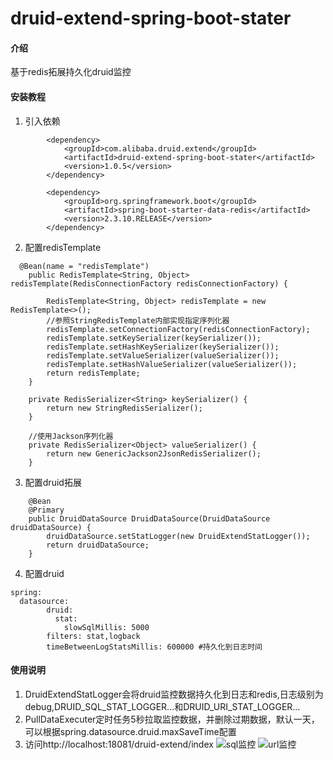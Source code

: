 # druid-extend-spring-boot-stater

#### 介绍
基于redis拓展持久化druid监控



#### 安装教程

1.  引入依赖

```
        <dependency>
            <groupId>com.alibaba.druid.extend</groupId>
            <artifactId>druid-extend-spring-boot-stater</artifactId>
            <version>1.0.5</version>
        </dependency>

        <dependency>
            <groupId>org.springframework.boot</groupId>
            <artifactId>spring-boot-starter-data-redis</artifactId>
            <version>2.3.10.RELEASE</version>
        </dependency>
```



2.  配置redisTemplate
```
  @Bean(name = "redisTemplate")
    public RedisTemplate<String, Object> redisTemplate(RedisConnectionFactory redisConnectionFactory) {

        RedisTemplate<String, Object> redisTemplate = new RedisTemplate<>();
        //参照StringRedisTemplate内部实现指定序列化器
        redisTemplate.setConnectionFactory(redisConnectionFactory);
        redisTemplate.setKeySerializer(keySerializer());
        redisTemplate.setHashKeySerializer(keySerializer());
        redisTemplate.setValueSerializer(valueSerializer());
        redisTemplate.setHashValueSerializer(valueSerializer());
        return redisTemplate;
    }

    private RedisSerializer<String> keySerializer() {
        return new StringRedisSerializer();
    }

    //使用Jackson序列化器
    private RedisSerializer<Object> valueSerializer() {
        return new GenericJackson2JsonRedisSerializer();
    }
```

3.  配置druid拓展


```
    @Bean
    @Primary
    public DruidDataSource DruidDataSource(DruidDataSource druidDataSource) {
        druidDataSource.setStatLogger(new DruidExtendStatLogger());
        return druidDataSource;
    }
```
4.  配置druid

```
spring:
  datasource:
        druid:
          stat:
            slowSqlMillis: 5000
        filters: stat,logback
        timeBetweenLogStatsMillis: 600000 #持久化到日志时间
```



#### 使用说明

1.  DruidExtendStatLogger会将druid监控数据持久化到日志和redis,日志级别为debug,DRUID_SQL_STAT_LOGGER...和DRUID_URI_STAT_LOGGER...
2.  PullDataExecuter定时任务5秒拉取监控数据，并删除过期数据，默认一天，可以根据spring.datasource.druid.maxSaveTime配置
3.  访问http://localhost:18081/druid-extend/index
![sql监控](https://foruda.gitee.com/images/1683636329803663576/b1c584f6_2147200.png "屏幕截图")
![url监控](https://foruda.gitee.com/images/1683636354017283246/84ad13df_2147200.png "屏幕截图")


